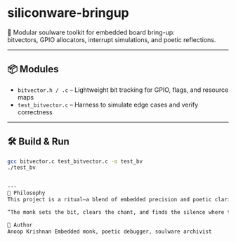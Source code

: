 # siliconware-bringup

🧘 Modular soulware toolkit for embedded board bring-up:  
bitvectors, GPIO allocators, interrupt simulations, and poetic reflections.

---

## 📦 Modules

- `bitvector.h / .c` – Lightweight bit tracking for GPIO, flags, and resource maps
- `test_bitvector.c` – Harness to simulate edge cases and verify correctness

---

## 🛠️ Build & Run

```bash
gcc bitvector.c test_bitvector.c -o test_bv
./test_bv


---
🌿 Philosophy
This project is a ritual—a blend of embedded precision and poetic clarity. Each module is a chant, each test a breath, each commit a verse.

“The monk sets the bit, clears the chant, and finds the silence where the next breath begins.”

🙏 Author
Anoop Krishnan Embedded monk, poetic debugger, soulware archivist
